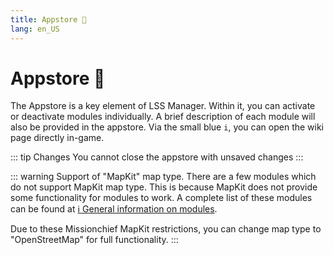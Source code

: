 ```yaml
---
title: Appstore 🛒
lang: en_US
---
```


# Appstore :shopping_cart:

The Appstore is a key element of LSS Manager. Within it, you can activate or deactivate modules individually. A brief description of each module will also be provided in the appstore. Via the small blue `i`, you can open the wiki page directly in-game. 

::: tip Changes
You cannot close the appstore with unsaved changes
:::

::: warning Support of "MapKit" map type.
There are a few modules which do not support MapKit map type. This is because MapKit does not provide some functionality for modules to work. A complete list of these modules can be found at [ℹ️ General information on modules](apps.md).

Due to these Missionchief MapKit restrictions, you can change map type to "OpenStreetMap" for full functionality.
:::

